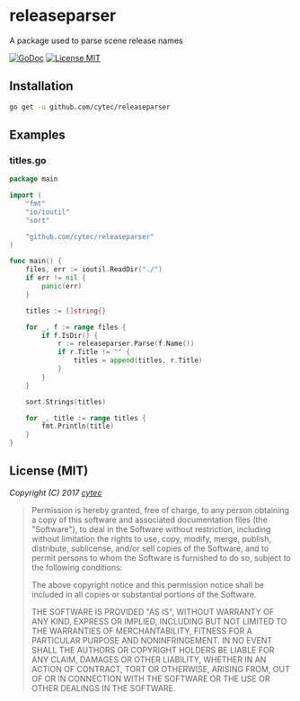releaseparser
===============

A package used to parse scene release names

[![GoDoc](https://img.shields.io/badge/godoc-reference-blue.svg?style=flat)](https://godoc.org/github.com/cytec/releaseparser)
[![License MIT](https://img.shields.io/badge/license-MIT-lightgrey.svg?style=flat)](https://github.com/cytec/releaseparser#license-mit)

## Installation

```bash
go get -u github.com/cytec/releaseparser
```

## Examples

### titles.go

```go
package main

import (
	"fmt"
	"io/ioutil"
	"sort"

	"github.com/cytec/releaseparser"
)

func main() {
	files, err := ioutil.ReadDir("./")
	if err != nil {
		panic(err)
	}

	titles := []string{}

	for _, f := range files {
		if f.IsDir() {
			r := releaseparser.Parse(f.Name())
			if r.Title != "" {
				titles = append(titles, r.Title)
			}
		}
	}

	sort.Strings(titles)

	for _, title := range titles {
		fmt.Println(title)
	}
}
```

## License (MIT)

*Copyright (C) 2017 [cytec](http://cytec.us/)*

> Permission is hereby granted, free of charge, to any person obtaining
> a copy of this software and associated documentation files (the "Software"),
> to deal in the Software without restriction, including without limitation
> the rights to use, copy, modify, merge, publish, distribute, sublicense,
> and/or sell copies of the Software, and to permit persons to whom the
> Software is furnished to do so, subject to the following conditions:
>
> The above copyright notice and this permission notice shall be included
> in all copies or substantial portions of the Software.
>
> THE SOFTWARE IS PROVIDED "AS IS", WITHOUT WARRANTY OF ANY KIND,
> EXPRESS OR IMPLIED, INCLUDING BUT NOT LIMITED TO THE WARRANTIES
> OF MERCHANTABILITY, FITNESS FOR A PARTICULAR PURPOSE AND NONINFRINGEMENT.
> IN NO EVENT SHALL THE AUTHORS OR COPYRIGHT HOLDERS BE LIABLE FOR ANY CLAIM,
> DAMAGES OR OTHER LIABILITY, WHETHER IN AN ACTION OF CONTRACT,
> TORT OR OTHERWISE, ARISING FROM, OUT OF OR IN CONNECTION WITH THE SOFTWARE
> OR THE USE OR OTHER DEALINGS IN THE SOFTWARE.
